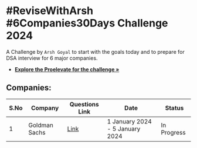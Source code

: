# #ReviseWithArsh #6Companies30Days Challenge 2024

A Challenge by `Arsh Goyal` to start with the goals today and to prepare for DSA interview for 6 major companies.
<!--
[![ReviseWithArsh](https://img.shields.io/badge/Language-CPP-934fb5?style=for-the-badge&logo=cpp&logoColor=white)](https://github.com/bhartik021/6Companies30days)
[![ReviseWithArsh](https://img.shields.io/badge/ReviseWithArsh-6Companies30Days-green?style=for-the-badge&logo=github)](https://github.com/bhartik021/6Companies30days)
[![ReviseWithArsh](https://img.shields.io/badge/LeetCode-000000?style=for-the-badge&logo=LeetCode&logoColor=#d16c06)](https://github.com/bhartik021/6Companies30days)
--->
<!--
For complete details about the Challenge, go through the official doc and video: 

* <a href="https://docs.google.com/document/d/1jkVKWPcOAE2Xjt7GFLV-M8N50HygZpWcO26REFa7dZM/edit?usp=sharing"><strong>Explore the docs »</strong></a><br/>

* <a href="https://www.proelevate.in/dsa-practice/6-companies-30-days"><strong>Explore the Video »</strong></a><br/>
<hr/>
-->
* <a href="https://www.proelevate.in/dsa-practice/6-companies-30-days"><strong>Explore the Proelevate for the challenge »</strong></a><br/>
## Companies:
| S.No | Company | Questions Link | Date | Status |
| ---- | ------- | -------------- | ---- | ------ |
| 1    | Goldman Sachs | [Link](./Goldman%20Sachs%20-%201) | 1 January 2024 - 5 January 2024 | In Progress |
